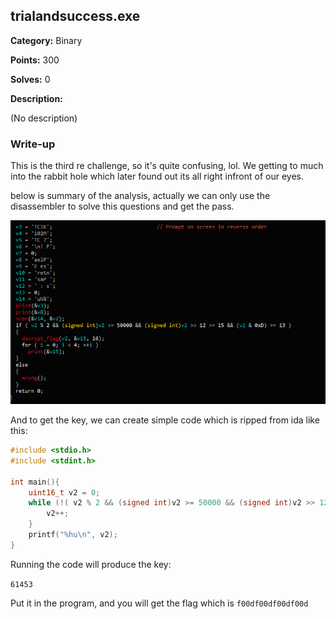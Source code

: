 ## trialandsuccess.exe

**Category:** Binary

**Points:** 300

**Solves:** 0

**Description:**

(No description)

### Write-up

This is the third re challenge, so it's quite confusing, lol. We getting to much into the rabbit hole which later found out its all right infront of our eyes. 

below is summary of the analysis, actually we can only use the disassembler to solve this questions and get the pass.

![summary](images/1.png "summary")


And to get the key, we can create simple code which is ripped from ida like this:
```C
#include <stdio.h>
#include <stdint.h>

int main(){
    uint16_t v2 = 0;
    while (!( v2 % 2 && (signed int)v2 >= 50000 && (signed int)v2 >> 12 >= 15 && (v2 & 0xD) == 13 )){
        v2++;
    }
    printf("%hu\n", v2);
}
```

Running the code will produce the key:

`61453`

Put it in the program, and you will get the flag which is `f00df00df00df00d`
